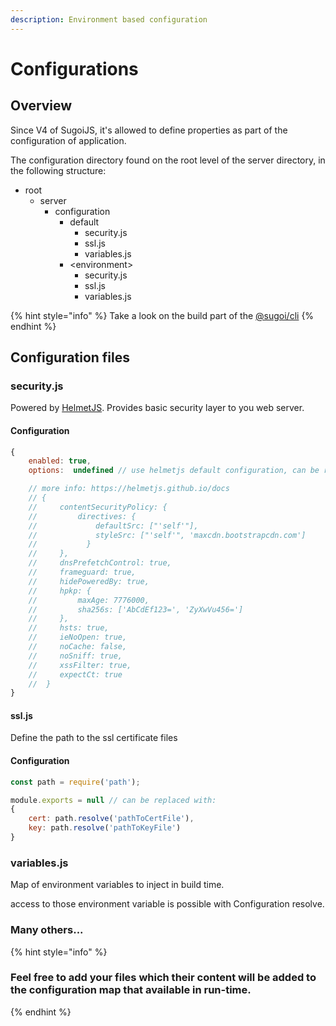 ```yaml
---
description: Environment based configuration
---
```


# Configurations

## Overview

Since V4 of SugoiJS, it's allowed to define properties as part of the configuration of application.

The configuration directory  found on the root level of the server directory, in the following structure:

* root
  * server
    * configuration
      * default
        * security.js
        * ssl.js
        * variables.js
      * &lt;environment&gt;
        * security.js
        * ssl.js
        * variables.js

{% hint style="info" %}
Take a look on the build part of the [@sugoi/cli](commands.md#set-build-environment)
{% endhint %}

## Configuration files

### security.js

Powered by [HelmetJS](https://www.npmjs.com/package/helmet). Provides basic security layer to you web server.

#### Configuration

```javascript
{
    enabled: true,
    options:  undefined // use helmetjs default configuration, can be replace by:

    // more info: https://helmetjs.github.io/docs
    // {
    //     contentSecurityPolicy: {
    //         directives: {
    //             defaultSrc: ["'self'"],
    //             styleSrc: ["'self'", 'maxcdn.bootstrapcdn.com']
    //           }
    //     },
    //     dnsPrefetchControl: true,
    //     frameguard: true,
    //     hidePoweredBy: true,
    //     hpkp: {
    //         maxAge: 7776000,
    //         sha256s: ['AbCdEf123=', 'ZyXwVu456=']
    //     },
    //     hsts: true,
    //     ieNoOpen: true,
    //     noCache: false,
    //     noSniff: true,
    //     xssFilter: true,
    //     expectCt: true
    //  }
}
```

#### ssl.js

Define the path to the ssl certificate  files

#### Configuration

```javascript
const path = require('path');

module.exports = null // can be replaced with:
{
    cert: path.resolve('pathToCertFile'),
    key: path.resolve('pathToKeyFile')
}
```

### variables.js

Map of environment variables to inject in build time.

access to those environment variable is possible with  Configuration resolve.



### Many others...

{% hint style="info" %}
### Feel free to add your files which their content will be added to the configuration map that available in run-time.
{% endhint %}



